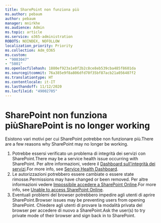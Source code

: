 ```yaml
---
title: SharePoint non funziona più
ms.author: pebaum
author: pebaum
manager: mnirkhe
ms.audience: Admin
ms.topic: article
ms.service: o365-administration
ROBOTS: NOINDEX, NOFOLLOW
localization_priority: Priority
ms.collection: Adm_O365
ms.custom:
- "9003047"
- "5801"
ms.openlocfilehash: 1880ef923a1e0f2b2c8ce8eb539cba485f8601da
ms.sourcegitcommit: 76a385e9f8a806dfd70f35bf87acb21a056407f2
ms.translationtype: HT
ms.contentlocale: it-IT
ms.lasthandoff: 11/12/2020
ms.locfileid: "49002705"
---
```

# <a name="sharepoint-is-no-longer-working"></a><span data-ttu-id="ef823-102">SharePoint non funziona più</span><span class="sxs-lookup"><span data-stu-id="ef823-102">SharePoint is no longer working</span></span>

<span data-ttu-id="ef823-103">Esistono vari motivi per cui SharePoint potrebbe non funzionare più.</span><span class="sxs-lookup"><span data-stu-id="ef823-103">There are a few reasons why SharePoint may no longer be working.</span></span>

1. <span data-ttu-id="ef823-104">Potrebbe essersi verificato un problema di integrità dei servizi con SharePoint.</span><span class="sxs-lookup"><span data-stu-id="ef823-104">There may be a service health issue occurring with SharePoint.</span></span> <span data-ttu-id="ef823-105">Per altre informazioni, vedere il [Dashboard sull'integrità dei servizi](https://admin.microsoft.com/AdminPortal/Home#/servicehealth).</span><span class="sxs-lookup"><span data-stu-id="ef823-105">For more info, see [Service Health Dashboard](https://admin.microsoft.com/AdminPortal/Home#/servicehealth).</span></span>
2. <span data-ttu-id="ef823-106">Le autorizzazioni potrebbero essere cambiate o essere state rimosse.</span><span class="sxs-lookup"><span data-stu-id="ef823-106">Permissions may have changed or been removed.</span></span> <span data-ttu-id="ef823-107">Per altre informazioni vedere [Impossibile accedere a SharePoint Online](https://docs.microsoft.com/sharepoint/troubleshoot/sharing-and-permissions/sharepoint-online-inaccessible).</span><span class="sxs-lookup"><span data-stu-id="ef823-107">For more info, see [Unable to access SharePoint Online](https://docs.microsoft.com/sharepoint/troubleshoot/sharing-and-permissions/sharepoint-online-inaccessible).</span></span>
3. <span data-ttu-id="ef823-108">Eventuali problemi del browser potrebbero impedire agli utenti di aprire SharePoint.</span><span class="sxs-lookup"><span data-stu-id="ef823-108">Browser issues may be preventing users from opening SharePoint.</span></span> <span data-ttu-id="ef823-109">Chiedere agli utenti di provare la modalità privata del browser per accedere di nuovo a SharePoint.</span><span class="sxs-lookup"><span data-stu-id="ef823-109">Ask the user(s) to try private mode of their browser and sign back in to SharePoint.</span></span>